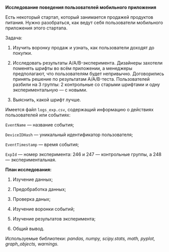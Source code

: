 **Исследование поведения пользователей мобильного приложения**

Есть некоторый стартап, который занимается продажей продуктов питания. Нужно разобраться, как ведут себя пользователи мобильного приложения этого стартапа. 

Задача:
1. Изучить воронку продаж и узнать, как пользователи доходят до покупки.

2. Исследовать результаты A/A/B-эксперимента. Дизайнеры захотели поменять шрифты во всём приложении, а менеджеры предполагают, что пользователям будет непривычно. Договорились принять решение по результатам A/A/B-теста. Пользователей разбили на 3 группы: 2 контрольные со старыми шрифтами и одну экспериментальную — с новыми. 

3. Выяснить, какой шрифт лучше.


Имеется файл `logs_exp.csv`, содержащий информацию о действиях пользователей или событиях:

`EventName` — название события;

`DeviceIDHash` — уникальный идентификатор пользователя;

`EventTimestamp` — время события;

`ExpId` — номер эксперимента: 246 и 247 — контрольные группы, а 248 — экспериментальная.

**План исследования:**

1. Изучение данных;

2. Предобработка данных;

3. Проверка даных;

4. Изучение воронки событий; 

5. Изучение результатов эксперимента;

6. Общий вывод.


Используемые библиотеки: *pandas, numpy, scipy.stats, math, pyplot, graph_objects, warnings.*
